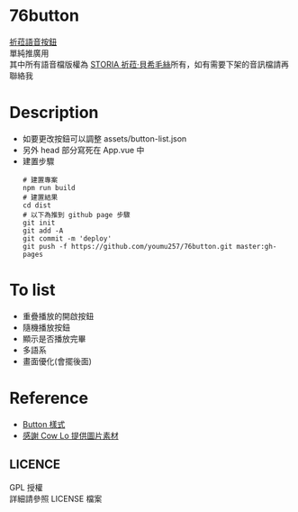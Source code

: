# 76button
[祈菈語音按鈕](https://chilla76cheese.github.io/76button)<br>
單純推廣用<br>
其中所有語音檔版權為 [STORIA 祈菈‧貝希毛絲](https://www.youtube.com/channel/UCykgAuIjn70_CXLNjZ8zppQ)所有，如有需要下架的音訊檔請再聯絡我

# Description
* 如要更改按鈕可以調整 assets/button-list.json<br>
* 另外 head 部分寫死在 App.vue 中<br>
* 建置步驟
    ```
    # 建置專案
    npm run build
    # 建置結果
    cd dist
    # 以下為推到 github page 步驟
    git init
    git add -A
    git commit -m 'deploy'
    git push -f https://github.com/youmu257/76button.git master:gh-pages
    ```
# To list
* 重疊播放的開啟按鈕
* 隨機播放按鈕
* 顯示是否播放完畢
* 多語系
* 畫面優化(會擺後面)

# Reference
* [Button 樣式](https://www.bestcssbuttongenerator.com/#/19)
* [感謝 Cow Lo 提供圖片素材](https://twitter.com/ud83xji4g/status/1444297977388945411?s=21)
## LICENCE
GPL 授權<br>
詳細請參照 LICENSE 檔案<br>
